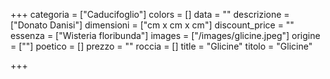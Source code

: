 +++
categoria = ["Caducifoglio"]
colors = []
data = ""
descrizione = ["Donato Danisi"]
dimensioni = ["cm x cm x cm"]
discount_price = ""
essenza = ["Wisteria floribunda"]
images = ["/images/glicine.jpeg"]
origine = [""]
poetico = []
prezzo = ""
roccia = []
title = "Glicine"
titolo = "Glicine"

+++
